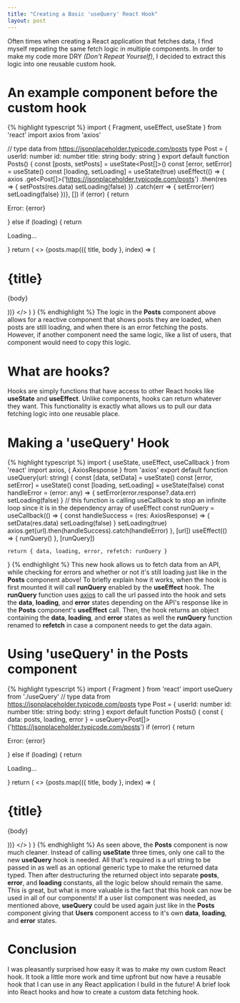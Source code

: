 ```yaml
---
title: "Creating a Basic 'useQuery' React Hook"
layout: post
---
```


Often times when creating a React application that fetches data, I find myself repeating the same fetch logic in multiple components. In order to make my code more DRY _(Don't Repeat Yourself)_, I decided to extract this logic into one reusable custom hook.


# An example component before the custom hook
{% highlight typescript %}
import { Fragment, useEffect, useState } from 'react'
import axios from 'axios'

// type data from https://jsonplaceholder.typicode.com/posts
type Post = {
    userId: number
    id: number
    title: string
    body: string
}
export default function Posts() {
    const [posts, setPosts] = useState<Post[]>()
    const [error, setError] = useState<string>()
    const [loading, setLoading] = useState(true)
    useEffect(() => {
        axios
            .get<Post[]>('https://jsonplaceholder.typicode.com/posts')
            .then(res => {
                setPosts(res.data)
                setLoading(false)
            })
            .catch(err => {
                setError(err)
                setLoading(false)
    })}, [])
    if (error) {
        return <p>Error: {error}</p>
    } else if (loading) {
        return <p>Loading...</p>
    }
    return (
        <>
            {posts.map(({ title, body }, index) => (
                <Fragment key={index}>
                    <h1>{title}</h1>
                    <p>{body}</p>
                </Fragment>
            ))}
        </>
    )
}
{% endhighlight %}
The logic in the **Posts** component above allows for a reactive component that shows posts they are loaded, when posts are still loading, and when there is an error fetching the posts. However, if another component need the same logic, like a list of users, that component would need to copy this logic.

# What are hooks?
Hooks are simply functions that have access to other React hooks like **useState** and **useEffect**. Unlike components, hooks can return whatever they want. This functionality is exactly what allows us to pull our data fetching logic into one reusable place.

# Making a 'useQuery' Hook
{% highlight typescript %}
import { useState, useEffect, useCallback } from 'react'
import axios, { AxiosResponse } from 'axios'
export default function useQuery<T>(url: string) {
    const [data, setData] = useState<T>()
    const [error, setError] = useState<string>()
    const [loading, setLoading] = useState(false)
    const handleError = (error: any) => {
        setError(error.response?.data.err)
        setLoading(false)
    }
    // this function is calling useCallback to stop an infinite loop since it is in the dependency array of useEffect
    const runQuery = useCallback(() => {
        const handleSuccess = (res: AxiosResponse<T>) => {
            setData(res.data)
            setLoading(false)
        }
        setLoading(true)
        axios.get<T>(url).then(handleSuccess).catch(handleError)
    }, [url])
    useEffect(() => {
        runQuery()
    }, [runQuery])

    return { data, loading, error, refetch: runQuery }
}
{% endhighlight %}
This new hook allows us to fetch data from an API, while checking for errors and whether or not it's still loading just like in the **Posts** component above! To briefly explain how it works, when the hook is first mounted it will call **runQuery** enabled by the **useEffect** hook. The **runQuery** function uses [axios](https://www.npmjs.com/package/axios) to call the url passed into the hook and sets the **data**, **loading**, and **error** states depending on the API's response like in the **Posts** component's **useEffect** call. Then, the hook returns an object containing the **data**, **loading**, and **error** states as well the **runQuery** function renamed to **refetch** in case a component needs to get the data again.

# Using 'useQuery' in the Posts component
{% highlight typescript %}
import { Fragment } from 'react'
import useQuery from './useQuery'
// type data from https://jsonplaceholder.typicode.com/posts
type Post = {
    userId: number
    id: number
    title: string
    body: string
}
export default function Posts() {
    const { data: posts, loading, error } = useQuery<Post[]>('https://jsonplaceholder.typicode.com/posts')
    if (error) {
        return <p>Error: {error}</p>
    } else if (loading) {
        return <p>Loading...</p>
    }
    return (
        <>
            {posts.map(({ title, body }, index) => (
                <Fragment key={index}>
                    <h1>{title}</h1>
                    <p>{body}</p>
                </Fragment>
            ))}
        </>
    )
}
{% endhighlight %}
As seen above, the **Posts** component is now much cleaner. Instead of calling **useState** three times, only one call to the new **useQuery** hook is needed. All that's required is a url string to be passed in as well as an optional generic type to make the returned data typed. Then after destructuring the returned object into separate **posts**, **error**, and **loading** constants, all the logic below should remain the same. This is great, but what is more valuable is the fact that this hook can now be used in all of our components! If a user list component was needed, as mentioned above, **useQuery** could be used again just like in the **Posts** component giving that **Users** component access to it's own **data**, **loading**, and **error** states.

# Conclusion
I was pleasantly surprised how easy it was to make my own custom React hook. It took a little more work and time upfront but now have a reusable hook that I can use in any React application I build in the future! A brief look into React hooks and how to create a custom data fetching hook.
